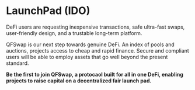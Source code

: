 # LaunchPad \(IDO\)

DeFi users are requesting inexpensive transactions, safe ultra-fast swaps, user-friendly design, and a trustable long-term platform.

QFSwap is our next step towards genuine DeFi. An index of pools and auctions, projects access to cheap and rapid finance. Secure and compliant users will be able to employ assets that go well beyond the present standard.

**Be the first to join QFSwap, a protocaol built for all in one DeFi, enabling projects to raise capital on a decentralized fair launch pad.**  
  


